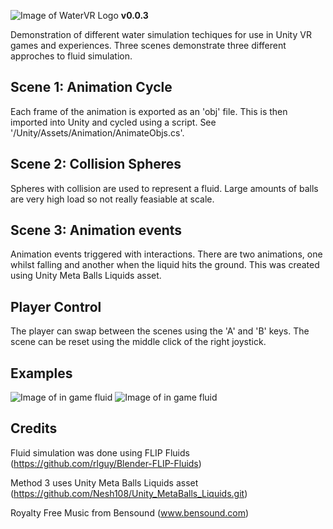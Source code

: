 ![Image of WaterVR Logo](https://github.com/benknight135/WaterVR/blob/master/Logo.png)
**v0.0.3**

Demonstration of different water simulation techiques for use in Unity VR games and experiences.
Three scenes demonstrate three different approches to fluid simulation.

## Scene 1: Animation Cycle
Each frame of the animation is exported as an 'obj' file. This is then imported into Unity and cycled using a script.
See '/Unity/Assets/Animation/AnimateObjs.cs'.

## Scene 2: Collision Spheres
Spheres with collision are used to represent a fluid. Large amounts of balls are very high load so not really feasiable at scale. 

## Scene 3: Animation events
Animation events triggered with interactions. There are two animations, one whilst falling and another when the liquid hits the ground. This was created using Unity Meta Balls Liquids asset. 

## Player Control
The player can swap between the scenes using the 'A' and 'B' keys. The scene can be reset using the middle click of the right joystick. 

## Examples
![Image of in game fluid](https://github.com/benknight135/WaterVR/blob/master/Sample1.PNG)
![Image of in game fluid](https://github.com/benknight135/WaterVR/blob/master/Sample.PNG)

## Credits
Fluid simulation was done using FLIP Fluids (https://github.com/rlguy/Blender-FLIP-Fluids)

Method 3 uses Unity Meta Balls Liquids asset (https://github.com/Nesh108/Unity_MetaBalls_Liquids.git)

Royalty Free Music from Bensound (www.bensound.com)
